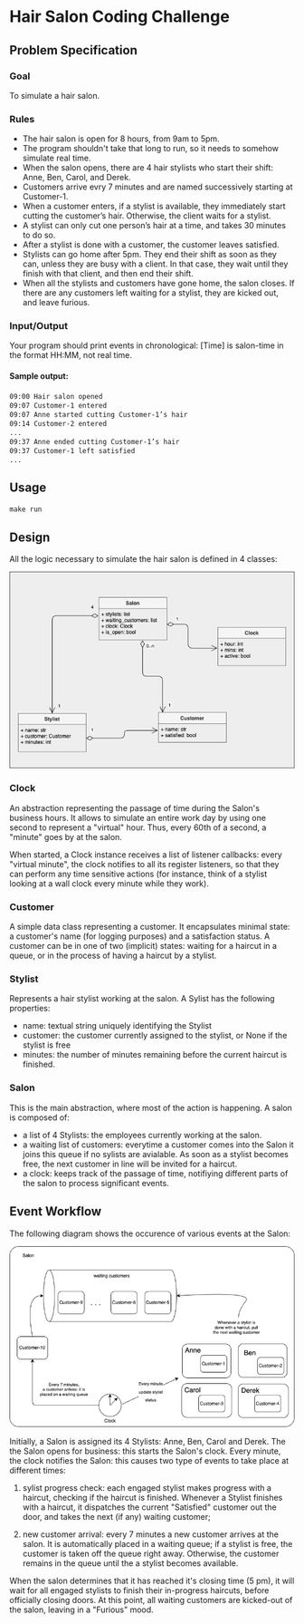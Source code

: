 # Hair Salon Coding Challenge

## Problem Specification

### Goal
To simulate a hair salon. 

### Rules

- The hair salon is open for 8 hours, from 9am to 5pm. 
- The program shouldn't take that long to run, so it needs to somehow simulate real time.
- When the salon opens, there are 4 hair stylists who start their shift: Anne, Ben, Carol, and Derek.
- Customers arrive evry 7 minutes and are named successively starting at Customer-1. 
- When a customer enters, if a stylist is available, they immediately start cutting the customer’s hair. Otherwise, the client waits for a stylist. 
- A stylist can only cut one person’s hair at a time, and takes 30 minutes to do so.
- After a stylist is done with a customer, the customer leaves satisfied. 
- Stylists can go home after 5pm. They end their shift as soon as they can, unless they are busy with a client. In that case, they wait until they finish with that client, and then end their shift. 
- When all the stylists and customers have gone home, the salon closes. If there are any customers left waiting for a stylist, they are kicked out, and leave furious.

### Input/Output
Your program should print events in chronological: [Time] is salon-time in the format HH:MM, not real time.

#### Sample output:

```
09:00 Hair salon opened
09:07 Customer-1 entered
09:07 Anne started cutting Customer-1’s hair
09:14 Customer-2 entered
...
09:37 Anne ended cutting Customer-1’s hair
09:37 Customer-1 left satisfied
...
```
## Usage

```
make run
```

## Design

All the logic necessary to simulate the hair salon is defined in 4 classes:

![Salon class diagram](images/model.png)

### Clock
An abstraction representing the passage of time during the Salon's business hours.  It allows to simulate an entire work day by using one
second to represent a "virtual" hour.  Thus, every 60th of a second,
a "minute" goes by at the salon.

When started, a Clock instance receives a list of listener callbacks: every "virtual minute", the clock notifies to all its register listeners, so that they can perform any time sensitive actions (for instance, think of a stylist looking at a wall clock every minute while they work).

### Customer
A simple data class representing a customer.  It encapsulates minimal state: a customer's name (for logging purposes) and a satisfaction status.  A customer can be in one of two (implicit) states: waiting for a haircut in a queue, or in the
process of having a haircut by a stylist.

### Stylist
Represents a hair stylist working at the salon.  A Sylist has the following properties:
- name: textual string uniquely identifying the Stylist
- customer: the customer currently assigned to the stylist, or None if the stylist is free
- minutes: the number of minutes remaining before the current haircut is finished.

### Salon
This is the main abstraction, where most of the action is happening.  A salon is composed of:
- a list of 4 Stylists: the employees currently working at the salon.
- a waiting list of customers: everytime a customer comes into the Salon it joins
this queue if no sylists are avialable.  As soon as a stylist becomes free, the next customer in line will be invited for a haircut.
- a clock: keeps track of the passage of time, notifiying different parts of the
salon to process significant events.

## Event Workflow

The following diagram shows the occurence of various events at the Salon:

![Salon class diagram](images/salon.png)

Initially, a Salon is assigned its 4 Stylists: Anne, Ben, Carol and Derek.  The the Salon opens for business: this starts the Salon's clock.  Every minute, the clock notifies the Salon: this causes two type of events to take place at different times:

1) sylist progress check: each engaged stylist makes progress with a haircut, checking if the haircut is finished.  Whenever a Stylist finishes with a 
haircut, it dispatches the current "Satisfied" customer out the door, and takes
the next (if any) waiting customer;

2) new customer arrival: every 7 minutes a new customer arrives at the salon.  It is automatically placed in a waiting queue; if a stylist is free, the customer is taken off the queue right away.  Otherwise, the customer remains in the queue until the a stylist becomes available.

When the salon determines that it has reached it's closing time (5 pm), it will wait for all engaged stylists to finish their in-progress haircuts, before officially closing doors.  At this point, all waiting customers are kicked-out of the salon, leaving in a "Furious" mood.
